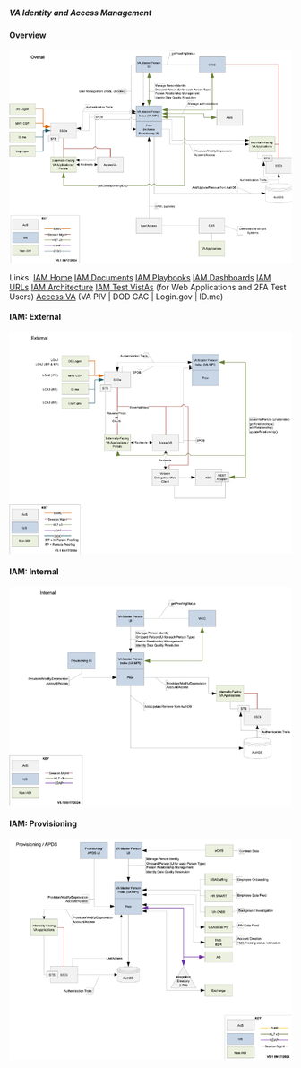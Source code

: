 ##### VA Identity and Access Management

#### Overview
![](/img/iam-overview.png)


Links:
[IAM Home](https://dvagov.sharepoint.com/sites/OITEPMOIAM)
[IAM Documents](https://dvagov.sharepoint.com/sites/OITEPMOIAM/IAM%20Documents)
[IAM Playbooks](https://dvagov.sharepoint.com/sites/OITEPMOIAM/playbooks)
[IAM Dashboards](https://iamportal.iam.va.gov/iamv2/index.php)
[IAM URLs](https://dvagov.sharepoint.com/sites/OITEPMOIAM/playbooks/Pages/IAM%20URLs.aspx)
[IAM Architecture](https://dvagov.sharepoint.com/sites/OITEPMOIAM/IAM%20Documents/Forms/AllItems.aspx?id=%2Fsites%2FOITEPMOIAM%2FIAM%20Documents%2FArchitecture%20Docs%2FIAM%20Architecture)
[IAM Test VistAs](https://dvagov.sharepoint.com/sites/OITEPMOIAM/playbooks/Pages/piv%20compliance/vista/Integrated%20Web%20Application%20Test%20Information.aspx) (for Web Applications and 2FA Test Users)
[Access VA](https://eauth.va.gov/accessva/?cspSelectFor=https%3A%2F%2Fssp.vetride.va.gov%2Fsaml2%2Fservice-provider-metadata%2Fssoe&ForceAuthn=false) (VA PIV | DOD CAC | Login.gov | ID.me)


#### IAM: External
![](/img/iam-external.png)

#### IAM: Internal
![](/img/iam-internal.png)

#### IAM: Provisioning
![](/img/iam-provisioning.png)
